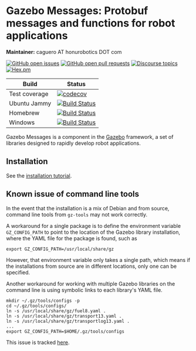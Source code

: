 # Gazebo Messages: Protobuf messages and functions for robot applications

**Maintainer:** caguero AT honurobotics DOT com

[![GitHub open issues](https://img.shields.io/github/issues-raw/gazebosim/gz-msgs.svg)](https://github.com/gazebosim/gz-msgs/issues)
[![GitHub open pull requests](https://img.shields.io/github/issues-pr-raw/gazebosim/gz-msgs.svg)](https://github.com/gazebosim/gz-msgs/pulls)
[![Discourse topics](https://img.shields.io/discourse/https/community.gazebosim.org/topics.svg)](https://community.gazebosim.org)
[![Hex.pm](https://img.shields.io/hexpm/l/plug.svg)](https://www.apache.org/licenses/LICENSE-2.0)

Build | Status
-- | --
Test coverage | [![codecov](https://codecov.io/gh/gazebosim/gz-msgs/tree/gz-msgs10/graph/badge.svg)](https://codecov.io/gh/gazebosim/gz-msgs/tree/gz-msgs10)
Ubuntu Jammy  | [![Build Status](https://build.osrfoundation.org/buildStatus/icon?job=gz_msgs-ci-gz-msgs10-jammy-amd64)](https://build.osrfoundation.org/job/gz_msgs-ci-gz-msgs10-jammy-amd64)
Homebrew      | [![Build Status](https://build.osrfoundation.org/buildStatus/icon?job=gz_msgs-ci-gz-msgs10-homebrew-amd64)](https://build.osrfoundation.org/job/gz_msgs-ci-gz-msgs10-homebrew-amd64)
Windows       | [![Build Status](https://build.osrfoundation.org/buildStatus/icon?job=gz_msgs-10-clowin)](https://build.osrfoundation.org/job/gz_msgs-10-clowin)

Gazebo Messages is a component in the [Gazebo](http://gazebosim.org)
framework, a set of libraries designed to rapidly develop robot applications.

## Installation

See the [installation tutorial](https://gazebosim.org/api/msgs/10/install.html).

## Known issue of command line tools

In the event that the installation is a mix of Debian and from source, command
line tools from `gz-tools` may not work correctly.

A workaround for a single package is to define the environment variable
`GZ_CONFIG_PATH` to point to the location of the Gazebo library installation,
where the YAML file for the package is found, such as
```{.sh}
export GZ_CONFIG_PATH=/usr/local/share/gz
```

However, that environment variable only takes a single path, which means if the
installations from source are in different locations, only one can be specified.

Another workaround for working with multiple Gazebo libraries on the command
line is using symbolic links to each library's YAML file.
```{.sh}
mkdir ~/.gz/tools/configs -p
cd ~/.gz/tools/configs/
ln -s /usr/local/share/gz/fuel8.yaml .
ln -s /usr/local/share/gz/transport13.yaml .
ln -s /usr/local/share/gz/transportlog13.yaml .
...
export GZ_CONFIG_PATH=$HOME/.gz/tools/configs
```

This issue is tracked [here](https://github.com/gazebosim/gz-tools/issues/8).


